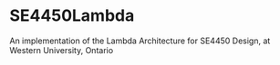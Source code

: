 # SE4450Lambda
An implementation of the Lambda Architecture for SE4450 Design, at Western University, Ontario
